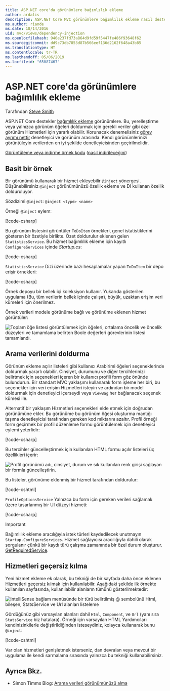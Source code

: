 ```yaml
---
title: ASP.NET core'da görünümlere bağımlılık ekleme
author: ardalis
description: ASP.NET Core MVC görünümlere bağımlılık ekleme nasıl desteklediğini öğrenin.
ms.author: riande
ms.date: 10/14/2016
uid: mvc/views/dependency-injection
ms.openlocfilehash: 940e237fd73a864d9fd59f5447fe486f93648f62
ms.sourcegitcommit: dd9c73db7853d87b566eef136d2162f648a43b85
ms.translationtype: HT
ms.contentlocale: tr-TR
ms.lasthandoff: 05/06/2019
ms.locfileid: "65087467"
---
```

# <a name="dependency-injection-into-views-in-aspnet-core"></a>ASP.NET core'da görünümlere bağımlılık ekleme

Tarafından [Steve Smith](https://ardalis.com/)

ASP.NET Core destekler [bağımlılık ekleme](xref:fundamentals/dependency-injection) görünümlere. Bu, yerelleştirme veya yalnızca görünüm öğeleri doldurmak için gerekli veriler gibi özel görünüm Hizmetleri için yararlı olabilir. Korunacak denemelisiniz [görev ayrımı nettir](/dotnet/standard/modern-web-apps-azure-architecture/architectural-principles#separation-of-concerns) denetleyici ve görünüm arasında. Kendi görünümlerinizi görüntüleyin verilerden en iyi şekilde denetleyicisinden geçirilmelidir.

[Görüntüleme veya indirme örnek kodu](https://github.com/aspnet/AspNetCore.Docs/tree/master/aspnetcore/mvc/views/dependency-injection/sample) ([nasıl indirileceğini](xref:index#how-to-download-a-sample))

## <a name="a-simple-example"></a>Basit bir örnek

Bir görünümü kullanarak bir hizmet ekleyebilir `@inject` yönergesi. Düşünebilirsiniz `@inject` görünümünüzü özellik ekleme ve DI kullanan özellik dolduruluyor.

Sözdizimi `@inject`: `@inject <type> <name>`

Örneği `@inject` eylem:

[!code-csharp[](../../mvc/views/dependency-injection/sample/src/ViewInjectSample/Views/ToDo/Index.cshtml?highlight=4,5,15,16,17)]

Bu görünüm listesini görüntüler `ToDoItem` örnekleri, genel istatistiklerini gösteren bir özetiyle birlikte. Özet doldurulur eklenen gelen `StatisticsService`. Bu hizmet bağımlılık ekleme için kayıtlı `ConfigureServices` içinde *Startup.cs*:

[!code-csharp[](../../mvc/views/dependency-injection/sample/src/ViewInjectSample/Startup.cs?highlight=6,7&range=15-22)]

`StatisticsService` Dizi üzerinde bazı hesaplamalar yapan `ToDoItem` bir depo erişir örnekleri:

[!code-csharp[](../../mvc/views/dependency-injection/sample/src/ViewInjectSample/Model/Services/StatisticsService.cs?highlight=15,20,25)]

Örnek depoyu bir bellek içi koleksiyon kullanır. Yukarıda gösterilen uygulama (Bu, tüm verilerin bellek içinde çalışır), büyük, uzaktan erişim veri kümeleri için önerilmez.

Örnek verileri modele görünüme bağlı ve görünüme eklenen hizmet görüntüler:

![Toplam öğe listesi görüntülemek için öğeleri, ortalama öncelik ve öncelik düzeyleri ve tamamlama belirten Boole değerleri görevlerinin listesi tamamlandı.](dependency-injection/_static/screenshot.png)

## <a name="populating-lookup-data"></a>Arama verilerini doldurma

Görünüm ekleme açılır listeleri gibi kullanıcı Arabirimi öğeleri seçeneklerinde doldurmak yararlı olabilir. Cinsiyet, durumunu ve diğer tercihlerinizi belirtmek için seçenekleri içeren bir kullanıcı profili form göz önünde bulundurun. Bir standart MVC yaklaşımı kullanarak form işleme her biri, bu seçenekler için veri erişim Hizmetleri isteyin ve ardından bir model doldurmak için denetleyici içerseydi veya `ViewBag` her bağlanacak seçenek kümesi ile.

Alternatif bir yaklaşım Hizmetleri seçenekleri elde etmek için doğrudan görünümüne ekler. Bu görünüme bu görünüm öğesi oluşturma mantığı taşıma denetleyicisi tarafından gereken kod miktarını azaltır. Profil örneği form geçirmek bir profil düzenleme formu görüntülemek için denetleyici eylemi yeterlidir:

[!code-csharp[](../../mvc/views/dependency-injection/sample/src/ViewInjectSample/Controllers/ProfileController.cs?highlight=9,19)]

Bu tercihler güncelleştirmek için kullanılan HTML formu açılır listeleri üç özellikleri içerir:

![Profil görünümü adı, cinsiyet, durum ve sık kullanılan renk girişi sağlayan bir formla güncelleştirin.](dependency-injection/_static/updateprofile.png)

Bu listeler, görünüme eklenmiş bir hizmet tarafından doldurulur:

[!code-cshtml[](../../mvc/views/dependency-injection/sample/src/ViewInjectSample/Views/Profile/Index.cshtml?highlight=4,16,17,21,22,26,27)]

`ProfileOptionsService` Yalnızca bu form için gereken verileri sağlamak üzere tasarlanmış bir UI düzeyi hizmeti:

[!code-csharp[](../../mvc/views/dependency-injection/sample/src/ViewInjectSample/Model/Services/ProfileOptionsService.cs?highlight=7,13,24)]

> [!IMPORTANT]
> Bağımlılık ekleme aracılığıyla istek türleri kaydedilecek unutmayın `Startup.ConfigureServices`. Hizmet sağlayıcısı aracılığıyla dahili olarak sorgulanır çünkü bir kaydı türü çalışma zamanında bir özel durum oluşturur. [GetRequiredService](/dotnet/api/microsoft.extensions.dependencyinjection.serviceproviderserviceextensions.getrequiredservice).

## <a name="overriding-services"></a>Hizmetleri geçersiz kılma

Yeni hizmet ekleme ek olarak, bu tekniği de bir sayfada daha önce eklenen Hizmetleri geçersiz kılmak için kullanılabilir. Aşağıdaki şekilde ilk örnekte kullanılan sayfasında, kullanılabilir alanların tümünü gösterilmektedir:

![IntelliSense bağlam menüsünde bir türü belirtilmiş @ sembolünü Html, bileşen, StatsService ve Url alanları listeleme](dependency-injection/_static/razor-fields.png)

Gördüğünüz gibi varsayılan alanları dahil `Html`, `Component`, ve `Url` (yanı sıra `StatsService` biz hatalara). Örneği için varsayılan HTML Yardımcıları kendinizinkilerle değiştirildiğinden isteseydiniz, kolayca kullanarak bunu `@inject`:

[!code-cshtml[](../../mvc/views/dependency-injection/sample/src/ViewInjectSample/Views/Helper/Index.cshtml?highlight=3,11)]

Var olan hizmetleri genişletmek isterseniz, dan devralan veya mevcut bir uygulama ile kendi sarmalama sırasında yalnızca bu tekniği kullanabilirsiniz.

## <a name="see-also"></a>Ayrıca Bkz.

* Simon Timms Blog: [Arama verileri görünümünüzü alma](http://blog.simontimms.com/2015/06/09/getting-lookup-data-into-you-view/)
